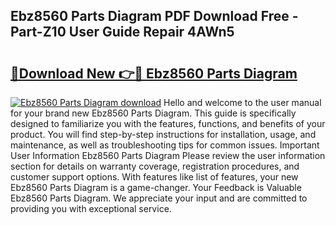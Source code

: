 ## Ebz8560 Parts Diagram PDF Download Free - Part-Z10 User Guide Repair 4AWn5

# <h2><a href="http://dfmuihs.blite.top/?on=Ebz8560+Parts+Diagram">🔗Download New 👉🔴 Ebz8560 Parts Diagram</a></h2>

[![Ebz8560 Parts Diagram download](https://i.imgur.com/lujVjoI.png)](http://dfmuihs.blite.top/?on=Ebz8560+Parts+Diagram)
Hello and welcome to the user manual for your brand new Ebz8560 Parts Diagram. This guide is specifically designed to familiarize you with the features, functions, and benefits of your product. You will find step-by-step instructions for installation, usage, and maintenance, as well as troubleshooting tips for common issues. Important User Information Ebz8560 Parts Diagram Please review the user information section for details on warranty coverage, registration procedures, and customer support options. With features like list of features, your new Ebz8560 Parts Diagram is a game-changer. Your Feedback is Valuable Ebz8560 Parts Diagram. We appreciate your input and are committed to providing you with exceptional service.
